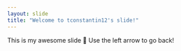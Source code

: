 ```yaml
---
layout: slide
title: "Welcome to tconstantin12's slide!"
---
```

This is my awesome slide :tada:
Use the left arrow to go back!
